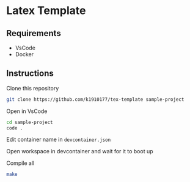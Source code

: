 # Latex Template

## Requirements

- VsCode
- Docker

## Instructions

Clone this repository

```sh
git clone https://github.com/k1910177/tex-template sample-project
```

Open in VsCode

```sh
cd sample-project
code .
```

Edit container name in `devcontainer.json`

Open workspace in devcontainer and wait for it to boot up

Compile all

```sh
make
```
